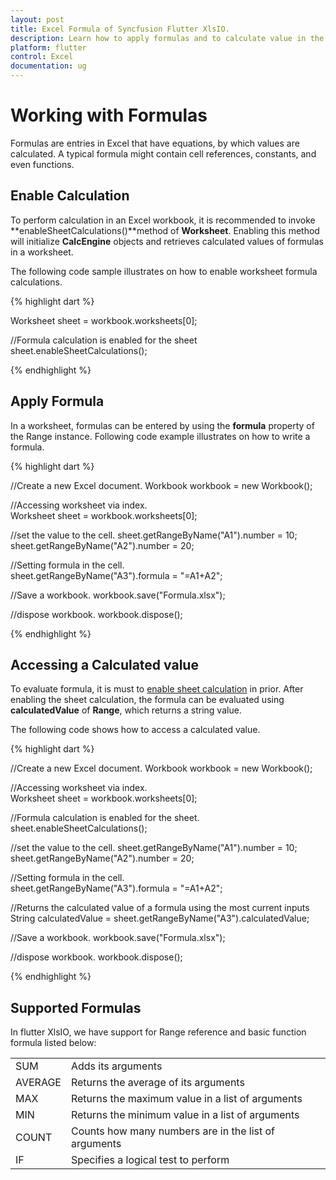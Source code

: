 ```yaml
---
layout: post
title: Excel Formula of Syncfusion Flutter XlsIO.
description: Learn how to apply formulas and to calculate value in the cells of Excel worksheet using Syncfusion Flutter XlsIO. 
platform: flutter
control: Excel
documentation: ug
---
```


# Working with Formulas

Formulas are entries in Excel that have equations, by which values are calculated. A typical formula might contain cell references, constants, and even functions.

## Enable Calculation

To perform calculation in an Excel workbook, it is recommended to invoke **enableSheetCalculations()**method of **Worksheet**. Enabling this method will initialize **CalcEngine** objects and retrieves calculated values of formulas in a worksheet.

The following code sample illustrates on how to enable worksheet formula calculations.

{% highlight dart %}

Worksheet sheet = workbook.worksheets[0];

//Formula calculation is enabled for the sheet
sheet.enableSheetCalculations();

{% endhighlight %}


## Apply Formula

In a worksheet, formulas can be entered by using the **formula** property of the Range instance.
Following code example illustrates on how to write a formula.


{% highlight dart %}

//Create a new Excel document.
Workbook workbook = new Workbook();

//Accessing worksheet via index.
Worksheet sheet = workbook.worksheets[0];

//set the value to the cell.
sheet.getRangeByName("A1").number = 10;
sheet.getRangeByName("A2").number = 20;

//Setting formula in the cell.
sheet.getRangeByName("A3").formula = "=A1+A2";

//Save a workbook.
workbook.save("Formula.xlsx");

//dispose workbook.
workbook.dispose();

{% endhighlight %}

## Accessing a Calculated value

To evaluate formula, it is must to [enable sheet calculation](enable-sheet-calculation) in prior. After enabling the sheet calculation, the formula can be evaluated using **calculatedValue** of **Range**, which returns a string value.

The following code shows how to access a calculated value.

{% highlight dart %}

//Create a new Excel document.
Workbook workbook = new Workbook();

//Accessing worksheet via index.
Worksheet sheet = workbook.worksheets[0];

//Formula calculation is enabled for the sheet.
sheet.enableSheetCalculations();

//set the value to the cell.
sheet.getRangeByName("A1").number = 10;
sheet.getRangeByName("A2").number = 20;

//Setting formula in the cell.
sheet.getRangeByName("A3").formula = "=A1+A2";

//Returns the calculated value of a formula using the most current inputs
String calculatedValue = sheet.getRangeByName("A3").calculatedValue;

//Save a workbook.
workbook.save("Formula.xlsx");

//dispose workbook.
workbook.dispose();

{% endhighlight %}

## Supported Formulas

In flutter XlsIO, we have support for Range reference and basic function formula listed below:

<table>
<tr>
<td>
SUM
</td>
<td>
Adds its arguments
</td>
</tr>
<tr>
<td>
AVERAGE
</td>
<td>
Returns the average of its arguments
</td>
</tr>
<tr>
<td>
MAX
</td>
<td>
Returns the maximum value in a list of arguments
</td>
</tr>
<tr>
<td>
MIN
</td>
<td>
Returns the minimum value in a list of arguments
</td>
</tr>
<tr>
<td>
COUNT
</td>
<td>
Counts how many numbers are in the list of arguments
</td>
</tr>
<tr>
<td>
IF
</td>
<td>
Specifies a logical test to perform
</td>
</tr>
</table>
